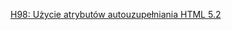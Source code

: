 [H98: Użycie atrybutów autouzupełniania HTML 5.2](https://www.w3.org/WAI/WCAG22/Techniques/html/H98)